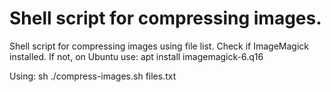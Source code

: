 # Shell script for compressing images.
Shell script for compressing images using file list.
Check if ImageMagick installed. If not, on Ubuntu use:
apt install imagemagick-6.q16

Using:
sh ./compress-images.sh files.txt
